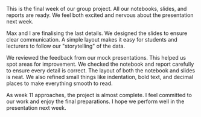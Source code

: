 
This is the final week of our group project. All our notebooks, slides, and reports are ready. We feel both excited and nervous about the presentation next week.

Max and I are finalising the last details. We designed the slides to ensure clear communication. A simple layout makes it easy for students and lecturers to follow our "storytelling" of the data.

We reviewed the feedback from our mock presentations. This helped us spot areas for improvement. We checked the notebook and report carefully to ensure every detail is correct. The layout of both the notebook and slides is neat. We also refined small things like indentation, bold text, and decimal places to make everything smooth to read.

As week 11 approaches, the project is almost complete. I feel committed to our work and enjoy the final preparations. I hope we perform well in the presentation next week.
